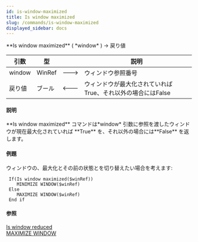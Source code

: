 ```yaml
---
id: is-window-maximized
title: Is window maximized
slug: /commands/is-window-maximized
displayed_sidebar: docs
---
```


<!--REF #_command_.Is window maximized.Syntax-->**Is window maximized** ( *window* ) -> 戻り値<!-- END REF-->
<!--REF #_command_.Is window maximized.Params-->
| 引数 | 型 |  | 説明 |
| --- | --- | --- | --- |
| window | WinRef | &#x1F852; | ウィンドウ参照番号 |
| 戻り値 | ブール | &#x1F850; | ウィンドウが最大化されていればTrue、それ以外の場合にはFalse |

<!-- END REF-->

#### 説明 

<!--REF #_command_.Is window maximized.Summary-->**Is window maximized** コマンドは*window* 引数に参照を渡したウィンドウが現在最大化されていれば **True** を、それ以外の場合には**False** を返します。<!-- END REF-->

#### 例題 

ウィンドウの、最大化とその前の状態とを切り替えたい場合を考えます:

```4d
 If(Is window maximized($winRef))
    MINIMIZE WINDOW($winRef)
 Else
    MAXIMIZE WINDOW($winRef)
 End if
```

#### 参照 

[Is window reduced](is-window-reduced.md)  
[MAXIMIZE WINDOW](maximize-window.md)  